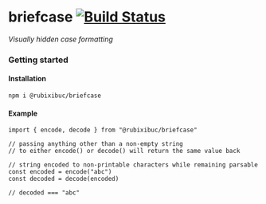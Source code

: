 # briefcase [![Build Status](https://travis-ci.org/rubixibuc/briefcase.svg?branch=master)](https://travis-ci.org/rubixibuc/briefcase)

_Visually hidden case formatting_

### Getting started

#### Installation

```shell script
npm i @rubixibuc/briefcase
```

#### Example

```ecmascript 6
import { encode, decode } from "@rubixibuc/briefcase"

// passing anything other than a non-empty string
// to either encode() or decode() will return the same value back

// string encoded to non-printable characters while remaining parsable
const encoded = encode("abc")
const decoded = decode(encoded)

// decoded === "abc"
```
